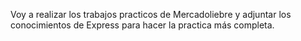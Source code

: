 Voy a realizar los trabajos practicos de Mercadoliebre y adjuntar los conocimientos de Express para hacer la practica más completa.